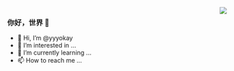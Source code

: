 <img align="right" src="https://github-readme-stats.vercel.app/api?username=yyyokay&show_icons=true&icon_color=CE1D2D&text_color=718096&bg_color=ffffff&hide_title=true" />

### 你好，世界 👋


- 👋 Hi, I’m @yyyokay
- 👀 I’m interested in ...
- 🌱 I’m currently learning ...
- 📫 How to reach me ...

<!---
yyyokay/yyyokay is a ✨ special ✨ repository because its `README.md` (this file) appears on your GitHub profile.
You can click the Preview link to take a look at your changes.
--->
